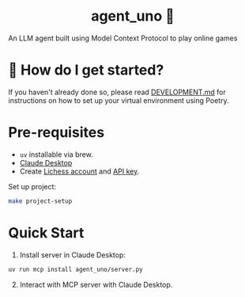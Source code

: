 <h1 align="center">
    agent_uno &#128679;
</h1>

An LLM agent built using Model Context Protocol to play online games

# &#127939; How do I get started?
If you haven't already done so, please read [DEVELOPMENT.md](DEVELOPMENT.md) for instructions on how to set up your virtual environment using Poetry.

# Pre-requisites

- `uv` installable via brew.
- [Claude Desktop](https://claude.ai/download)
- Create [Lichess account](https://lichess-org.github.io/api-demo/) and [API key](https://lichess.org/api).

Set up project:

```bash
make project-setup
```

# Quick Start

1. Install server in Claude Desktop:

```bash
uv run mcp install agent_uno/server.py
```

2. Interact with MCP server with Claude Desktop.
